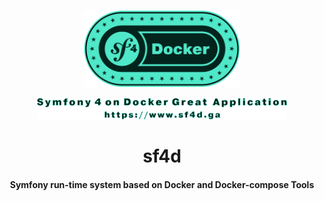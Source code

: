 <p style="text-align:center;"> <img src="docs/assets/img/head_logo.svg" alt="" width="250"> </p>
<p style="text-align:center;"><img src="docs/assets/img/head_title.svg" alt="" width="400"></p>
<h1 style="text-align:center;">sf4d </h1>
<h4 style="text-align:center;">Symfony run-time system based on Docker and Docker-compose Tools</h4>
</br>

